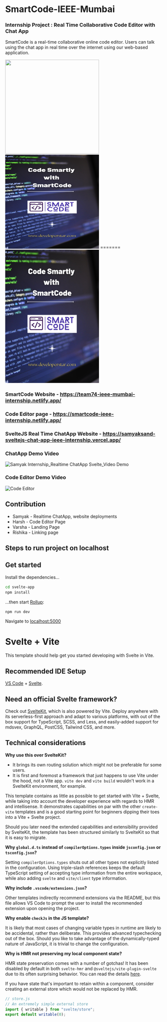 # SmartCode-IEEE-Mumbai

### Internship Project : Real Time Collaborative Code Editor with Chat App
SmartCode is a real-time collaborative online code editor. Users can talk using the chat app in real time over the internet using our web-based application.

<img src="https://user-images.githubusercontent.com/62803746/216034191-2ea82f42-b33b-41ed-86ac-1f677bd75ce4.png" data-canonical-src="https://user-images.githubusercontent.com/62803746/216034191-2ea82f42-b33b-41ed-86ac-1f677bd75ce4.png" width="300" height="300"  class="center" />

<img src="https://raw.githubusercontent.com/abir2001/image-ieee/main/Code%20Smartly%20with%20SmartCode.png" data-canonical-src="https://raw.githubusercontent.com/abir2001/image-ieee/main/Code%20Smartly%20with%20SmartCode.png" width="300" height="300"  class="center" />
=======
<img
  src="https://raw.githubusercontent.com/abir2001/image-ieee/main/Code%20Smartly%20with%20SmartCode.png"
  alt="Alt text"
  style="display: inline-block; margin: 0 auto; max-width: 300px">


### SmartCode Website - https://team74-ieee-mumbai-internship.netlify.app/
### Code Editor page - https://smartcode-ieee-internship.netlify.app/
### SvelteJS Real Time ChatApp Website  - https://samyaksand-sveltejs-chat-app-ieee-internship.vercel.app/


### ChatApp Demo Video

![Samyak Internship_Realtime ChatApp Svelte_Video Demo](https://user-images.githubusercontent.com/62803746/212531403-3625535d-1959-4b2f-9eab-951728464b01.gif)

### Code Editor Demo Video 

![Code Editor](https://github.com/samyaksand/SmartCode-IEEE-Mumbai-Internship/blob/main/Frontend/public/playground_assets/Smart%20Code%20-%20Made%20with%20Clipchamp.gif)
## Contribution

- Samyak - Realtime ChatApp, website deployments
- Harsh - Code Editor Page
- Varsha - Landing Page
- Rishika - Linking page

## Steps to run project on localhost

## Get started

Install the dependencies...

```bash
cd svelte-app
npm install
```

...then start [Rollup](https://rollupjs.org):

```bash
npm run dev
```

Navigate to [localhost:5000](http://localhost:5000)

# Svelte + Vite

This template should help get you started developing with Svelte in Vite.

## Recommended IDE Setup

[VS Code](https://code.visualstudio.com/) + [Svelte](https://marketplace.visualstudio.com/items?itemName=svelte.svelte-vscode).

## Need an official Svelte framework?

Check out [SvelteKit](https://github.com/sveltejs/kit#readme), which is also powered by Vite. Deploy anywhere with its serverless-first approach and adapt to various platforms, with out of the box support for TypeScript, SCSS, and Less, and easily-added support for mdsvex, GraphQL, PostCSS, Tailwind CSS, and more.

## Technical considerations

**Why use this over SvelteKit?**

- It brings its own routing solution which might not be preferable for some users.
- It is first and foremost a framework that just happens to use Vite under the hood, not a Vite app.
  `vite dev` and `vite build` wouldn't work in a SvelteKit environment, for example.

This template contains as little as possible to get started with Vite + Svelte, while taking into account the developer experience with regards to HMR and intellisense. It demonstrates capabilities on par with the other `create-vite` templates and is a good starting point for beginners dipping their toes into a Vite + Svelte project.

Should you later need the extended capabilities and extensibility provided by SvelteKit, the template has been structured similarly to SvelteKit so that it is easy to migrate.

**Why `global.d.ts` instead of `compilerOptions.types` inside `jsconfig.json` or `tsconfig.json`?**

Setting `compilerOptions.types` shuts out all other types not explicitly listed in the configuration. Using triple-slash references keeps the default TypeScript setting of accepting type information from the entire workspace, while also adding `svelte` and `vite/client` type information.

**Why include `.vscode/extensions.json`?**

Other templates indirectly recommend extensions via the README, but this file allows VS Code to prompt the user to install the recommended extension upon opening the project.

**Why enable `checkJs` in the JS template?**

It is likely that most cases of changing variable types in runtime are likely to be accidental, rather than deliberate. This provides advanced typechecking out of the box. Should you like to take advantage of the dynamically-typed nature of JavaScript, it is trivial to change the configuration.

**Why is HMR not preserving my local component state?**

HMR state preservation comes with a number of gotchas! It has been disabled by default in both `svelte-hmr` and `@sveltejs/vite-plugin-svelte` due to its often surprising behavior. You can read the details [here](https://github.com/rixo/svelte-hmr#svelte-hmr).

If you have state that's important to retain within a component, consider creating an external store which would not be replaced by HMR.

```js
// store.js
// An extremely simple external store
import { writable } from "svelte/store"; 
export default writable(0);
```
